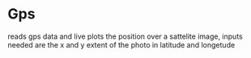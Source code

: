 # Gps
reads gps data and live plots the position over a sattelite image, inputs needed are the x and y extent of the photo
in latitude and longetude
